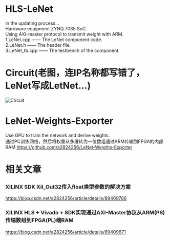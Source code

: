 # HLS-LeNet
In the updating process...<br>
Hardware equipment ZYNQ 7035 SoC.<br>
Using AXI-master protocol to transmit weight with ARM.<br>
1.LeNet.cpp     —— The LeNet component code.<br>
2.LeNet.h       —— The header file.<br>
3.LeNet_tb.cpp  —— The testbench of the component.<br>

# Circuit(老图，连IP名称都写错了，LeNet写成LetNet...)
![Circuit](https://github.com/a2824256/HLS-LeNet/blob/master/circuit.png)

# LeNet-Weights-Exporter
Use GPU to train the network and derive weights.<br>
通过PC训练网络，然后将权重从多维转为一位数组通过ARM传输到FPGA的内部RAM
https://github.com/a2824256/LeNet-Weights-Exporter

# 相关文章
### XILINX SDK Xil_Out32传入float类型参数的解决方案
https://blog.csdn.net/a2824256/article/details/89409786

### XILINX HLS + Vivado + SDK实现通过AXI-Master协议从ARM(PS)传输数组到FPGA(PL)端RAM
https://blog.csdn.net/a2824256/article/details/89409671
